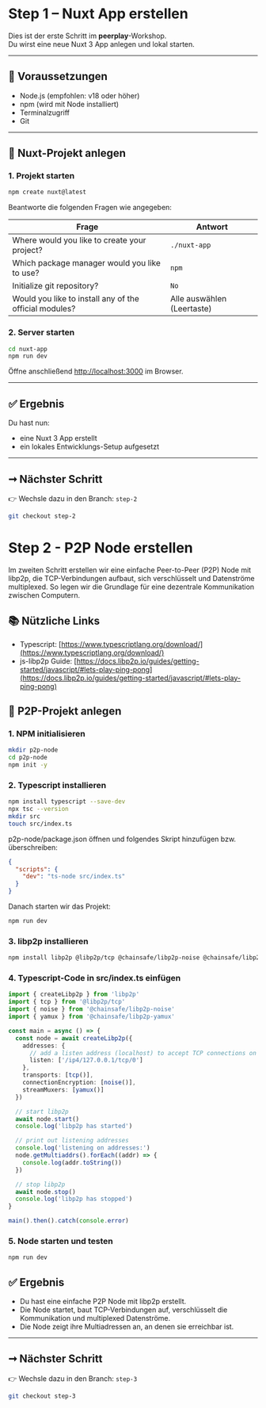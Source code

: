 # Step 1 – Nuxt App erstellen

Dies ist der erste Schritt im **peerplay**-Workshop.\
Du wirst eine neue Nuxt 3 App anlegen und lokal starten.

---

## 🧰 Voraussetzungen

- Node.js (empfohlen: v18 oder höher)
- npm (wird mit Node installiert)
- Terminalzugriff
- Git

---

## 🧱 Nuxt-Projekt anlegen

### 1. Projekt starten

```bash
npm create nuxt@latest
```

Beantworte die folgenden Fragen wie angegeben:

| Frage                                                  | Antwort                    |
| ------------------------------------------------------ | -------------------------- |
| Where would you like to create your project?           | `./nuxt-app`               |
| Which package manager would you like to use?           | `npm`                      |
| Initialize git repository?                             | `No`                      |
| Would you like to install any of the official modules? | Alle auswählen (Leertaste) |

### 2. Server starten

```bash
cd nuxt-app
npm run dev
```

Öffne anschließend [http://localhost:3000](http://localhost:3000) im Browser.

---

## ✅ Ergebnis

Du hast nun:

- eine Nuxt 3 App erstellt
- ein lokales Entwicklungs-Setup aufgesetzt

---

## ➞ Nächster Schritt

👉 Wechsle dazu in den Branch: `step-2`

```bash
git checkout step-2
```

# Step 2 - P2P Node erstellen

Im zweiten Schritt erstellen wir eine einfache Peer-to-Peer (P2P) Node mit libp2p, die TCP-Verbindungen aufbaut, sich verschlüsselt und Datenströme multiplexed. So legen wir die Grundlage für eine dezentrale Kommunikation zwischen Computern.

## 📚 Nützliche Links

- Typescript: [https://www.typescriptlang.org/download/](https://www.typescriptlang.org/download/)
- js-libp2p Guide: [https://docs.libp2p.io/guides/getting-started/javascript/#lets-play-ping-pong](https://docs.libp2p.io/guides/getting-started/javascript/#lets-play-ping-pong)

## 🧱 P2P-Projekt anlegen

### 1. NPM initialisieren

```bash
mkdir p2p-node
cd p2p-node
npm init -y
```

### 2. Typescript installieren

```bash
npm install typescript --save-dev
npx tsc --version
mkdir src
touch src/index.ts
```

p2p-node/package.json öffnen und folgendes Skript hinzufügen bzw. überschreiben:

```json
{
  "scripts": {
    "dev": "ts-node src/index.ts"
  }
}
```

Danach starten wir das Projekt:

```bash
npm run dev
```

### 3. libp2p installieren

```bash
npm install libp2p @libp2p/tcp @chainsafe/libp2p-noise @chainsafe/libp2p-yamux
```

### 4. Typescript-Code in src/index.ts einfügen

```ts
import { createLibp2p } from 'libp2p'
import { tcp } from '@libp2p/tcp'
import { noise } from '@chainsafe/libp2p-noise'
import { yamux } from '@chainsafe/libp2p-yamux'

const main = async () => {
  const node = await createLibp2p({
    addresses: {
      // add a listen address (localhost) to accept TCP connections on a random port
      listen: ['/ip4/127.0.0.1/tcp/0']
    },
    transports: [tcp()],
    connectionEncryption: [noise()],
    streamMuxers: [yamux()]
  })

  // start libp2p
  await node.start()
  console.log('libp2p has started')

  // print out listening addresses
  console.log('listening on addresses:')
  node.getMultiaddrs().forEach((addr) => {
    console.log(addr.toString())
  })

  // stop libp2p
  await node.stop()
  console.log('libp2p has stopped')
}

main().then().catch(console.error)
```
### 5. Node starten und testen

```bash
npm run dev
```
## ✅ Ergebnis

- Du hast eine einfache P2P Node mit libp2p erstellt.
- Die Node startet, baut TCP-Verbindungen auf, verschlüsselt die Kommunikation und multiplexed Datenströme.
- Die Node zeigt ihre Multiadressen an, an denen sie erreichbar ist.

---

## ➞ Nächster Schritt

👉 Wechsle dazu in den Branch: `step-3`

```bash
git checkout step-3
```

